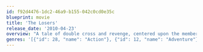 ```yaml
---
id: f92d4476-1dc2-46a9-b155-042c0cd0e35c
blueprint: movie
title: 'The Losers'
release_date: '2010-04-23'
overview: "A tale of double cross and revenge, centered upon the members of an elite U.S. Special Forces unit sent into the Bolivian jungle on a search and destroy mission. The team-Clay, Jensen, Roque, Pooch and Cougar -find themselves the target of a lethal betrayal instigated from inside by a powerful enemy known only as Max. Presumed dead, the group makes plans to even the score when they're joined by the mysterious Aisha, a beautiful operative with her own agenda. Working together, they must remain deep undercover while tracking the heavily-guarded Max, a ruthless man bent on embroiling the world in a new high-tech global war."
genres: '[{"id": 28, "name": "Action"}, {"id": 12, "name": "Adventure"}, {"id": 80, "name": "Crime"}, {"id": 9648, "name": "Mystery"}, {"id": 53, "name": "Thriller"}]'
---
```

